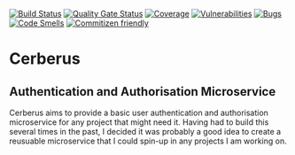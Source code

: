 [![Build Status](https://travis-ci.org/nefarioustim/cerberus-auth.svg?branch=master)](https://travis-ci.org/nefarioustim/cerberus-auth)
[![Quality Gate Status](https://sonarcloud.io/api/project_badges/measure?project=nefarioustim_cerberus-auth&metric=alert_status)](https://sonarcloud.io/dashboard?id=nefarioustim_cerberus-auth)
[![Coverage](https://sonarcloud.io/api/project_badges/measure?project=nefarioustim_cerberus-auth&metric=coverage)](https://sonarcloud.io/dashboard?id=nefarioustim_cerberus-auth)
[![Vulnerabilities](https://sonarcloud.io/api/project_badges/measure?project=nefarioustim_cerberus-auth&metric=vulnerabilities)](https://sonarcloud.io/dashboard?id=nefarioustim_cerberus-auth)
[![Bugs](https://sonarcloud.io/api/project_badges/measure?project=nefarioustim_cerberus-auth&metric=bugs)](https://sonarcloud.io/dashboard?id=nefarioustim_cerberus-auth)
[![Code Smells](https://sonarcloud.io/api/project_badges/measure?project=nefarioustim_cerberus-auth&metric=code_smells)](https://sonarcloud.io/dashboard?id=nefarioustim_cerberus-auth)
[![Commitizen friendly](https://img.shields.io/badge/commitizen-friendly-brightgreen.svg)](http://commitizen.github.io/cz-cli/)

Cerberus
==========
Authentication and Authorisation Microservice
----------

Cerberus aims to provide a basic user authentication and authorisation
microservice for any project that might need it. Having had to build this
several times in the past, I decided it was probably a good idea to create a
reusuable microservice that I could spin-up in any projects I am working on.
